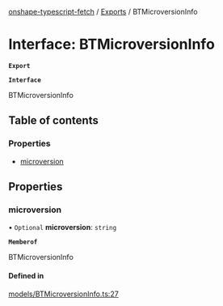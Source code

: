 [onshape-typescript-fetch](../README.md) / [Exports](../modules.md) / BTMicroversionInfo

# Interface: BTMicroversionInfo

**`Export`**

**`Interface`**

BTMicroversionInfo

## Table of contents

### Properties

- [microversion](BTMicroversionInfo.md#microversion)

## Properties

### microversion

• `Optional` **microversion**: `string`

**`Memberof`**

BTMicroversionInfo

#### Defined in

[models/BTMicroversionInfo.ts:27](https://github.com/toebes/onshape-typescript-fetch/blob/3e11ae1/models/BTMicroversionInfo.ts#L27)
